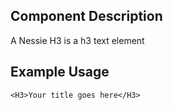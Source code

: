 Component Description
---------------------

A Nessie H3 is a h3 text element

Example Usage
-------------

    <H3>Your title goes here</H3>
